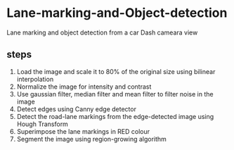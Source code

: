 # Lane-marking-and-Object-detection
Lane marking and object detection from a car Dash cameara view

## steps
1. Load the image and scale it to 80% of the original size using bilinear
interpolation
2. Normalize the image for intensity and contrast
3. Use gaussian filter, median filter and mean filter to filter noise in the image
4. Detect edges using Canny edge detector
5. Detect the road-lane markings from the edge-detected image using Hough Transform
6. Superimpose the lane markings in RED colour
7. Segment the image using region-growing algorithm
